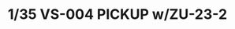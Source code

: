 ---
title: "1/35 VS-004 PICKUP w/ZU-23-2"
price: "3300" 
desc: "N/A"
img_path: "/assets/img/MM VS-004.jpg"
brand: "MENG"
available: false
special_offer: false
new: false
soon: false
cat: "0010000"
subcat: "011000"
subsubcat: "00"
sifra: "MM VS-004"
---